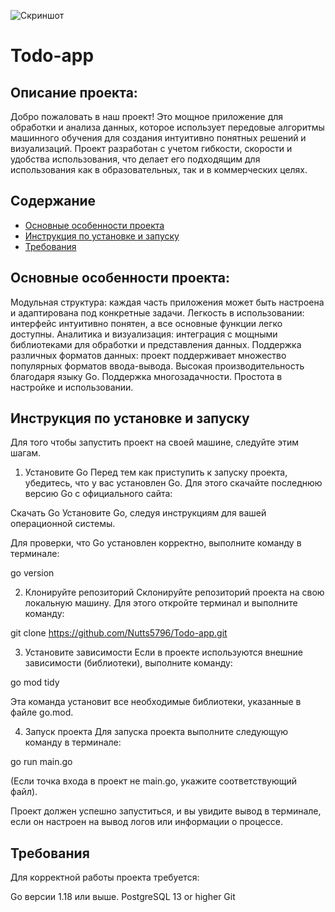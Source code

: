 ![Скриншот](../images/Go.jpeg)

# Todo-app
## Описание проекта:

Добро пожаловать в наш проект! Это мощное приложение для обработки и анализа данных, которое использует передовые алгоритмы машинного обучения для создания интуитивно понятных решений и визуализаций. Проект разработан с учетом гибкости, скорости и удобства использования, что делает его подходящим для использования как в образовательных, так и в коммерческих целях.

## Содержание

- [Основные особенности проекта](#Основные-особенности-проекта)
- [Инструкция по установке и запуску](#Инструкция-по-установке-и-запуску)
- [Требования](#Требования)

## Основные особенности проекта:

Модульная структура: каждая часть приложения может быть настроена и адаптирована под конкретные задачи.
Легкость в использовании: интерфейс интуитивно понятен, а все основные функции легко доступны.
Аналитика и визуализация: интеграция с мощными библиотеками для обработки и представления данных.
Поддержка различных форматов данных: проект поддерживает множество популярных форматов ввода-вывода.
Высокая производительность благодаря языку Go.
Поддержка многозадачности.
Простота в настройке и использовании.

## Инструкция по установке и запуску

Для того чтобы запустить проект на своей машине, следуйте этим шагам.

1. Установите Go
Перед тем как приступить к запуску проекта, убедитесь, что у вас установлен Go. Для этого скачайте последнюю версию Go с официального сайта:

Скачать Go
Установите Go, следуя инструкциям для вашей операционной системы.

Для проверки, что Go установлен корректно, выполните команду в терминале:

go version

2. Клонируйте репозиторий
Склонируйте репозиторий проекта на свою локальную машину. Для этого откройте терминал и выполните команду:

git clone https://github.com/Nutts5796/Todo-app.git

3. Установите зависимости
Если в проекте используются внешние зависимости (библиотеки), выполните команду:

go mod tidy

Эта команда установит все необходимые библиотеки, указанные в файле go.mod.

4. Запуск проекта
Для запуска проекта выполните следующую команду в терминале:

go run main.go

(Если точка входа в проект не main.go, укажите соответствующий файл).

Проект должен успешно запуститься, и вы увидите вывод в терминале, если он настроен на вывод логов или информации о процессе.

## Требования

Для корректной работы проекта требуется:

Go версии 1.18 или выше.
PostgreSQL 13 or higher
Git
